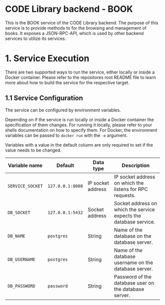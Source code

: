 # CODE Library backend - BOOK

This is the BOOK service of the CODE Library backend.
The purpose of this service is to provide methods to for the browsing and management of books.
It exposes a JSON-RPC-API, which is used by other backend services to utilize its services.

# 1. Service Execution

There are two supported ways to run the service, either locally or inside a Docker container.
Please refer to the repositores root README file to learn more about how to build the service for the respective target.

## 1.1 Service Configuration

The service can be configured by environment variables.

Depending on if the service is run locally or inside a Docker container the specification of them changes.
For running it locally, please refer to your shells documentation on how to specify them.
For Docker, the environment variables can be passed to `docker run` with the `-e` argument.

Variables with a value in the default column are only required to set if the value needs to be changed.

| Variable name    | Default          | Data type         | Description                                                       |
| ---------------- | ---------------- | ------------------| ----------------------------------------------------------------- |
| `SERVICE_SOCKET` | `127.0.0.1:8080` | IP socket address | IP socket address on which the listens for RPC requests.          |
| `DB_SOCKET`      | `127.0.0.1:5432` | Socket address    | Socket address on which the service expects the database service. |
| `DB_NAME`        | `postgres`       | String            | Name of the database on the database server.                      |
| `DB_USERNAME`    | `postgres`       | String            | Name of the database username on the database server.             |
| `DB_PASSWORD`    | `password`       | String            | Password of the database user on the database server.             |
